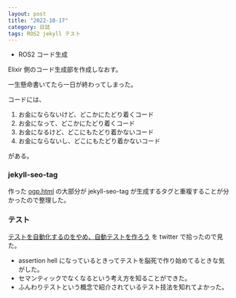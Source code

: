 ```yaml
---
layout: post
title: "2022-10-17"
category: 日誌
tags: ROS2 jekyll テスト
---
```


- ROS2 コード生成

Elixir 側のコード生成部を作成しなおす。

一生懸命書いてたら一日が終わってしまった。

コードには、

1. お金にならないけど、どこかにたどり着くコード
2. お金になって、どこかにたどり着くコード
3. お金になるけど、どこにもたどり着かないコード
4. お金にならないし、どこにもたどり着かないコード

がある。

### jekyll-seo-tag

作った [ogp.html](https://github.com/pojiro/pojiro.github.io/blob/554bec4b33598fd659e24e62862f08f0e9fa3e13/_includes/ogp.html) の大部分が jekyll-seo-tag が生成するタグと重複することが分かったので整理した。

### テスト

[テストを自動化するのをやめ、自動テストを作ろう](https://www.youtube.com/watch?v=WJshz4klFe8) を twitter で拾ったので見た。

- assertion hell になっているときってテストを脳死で作り始めてるときな気がした。
- セマンティックでなくなるという考え方を知ることができた。
- ふんわりテストという概念で紹介されているテスト技法を知れてよかった。
